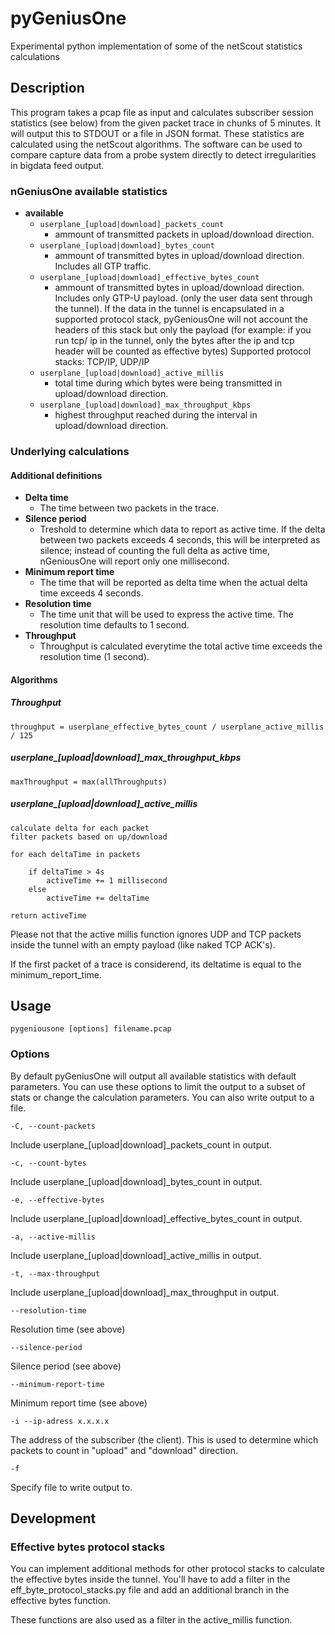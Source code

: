 # pyGeniusOne
Experimental python implementation of some of the netScout statistics calculations

## Description
This program takes a pcap file as input and calculates subscriber session statistics (see below) from the given packet trace in 
chunks of 5 minutes. It will output this to STDOUT or a file in JSON format.
These statistics are calculated using the netScout algorithms. The software can be used to compare capture data from 
a probe system directly to detect irregularities in bigdata feed output.

### nGeniusOne available statistics
- **available**
	- ```userplane_[upload|download]_packets_count```
	    - ammount of transmitted packets in upload/download direction.
	- ```userplane_[upload|download]_bytes_count```
	    - ammount of transmitted bytes in upload/download direction. Includes all GTP traffic.
	- ```userplane_[upload|download]_effective_bytes_count```
	    - ammount of transmitted bytes in upload/download direction. Includes only GTP-U payload.
	    (only the user data sent through the tunnel). If the data in the tunnel is encapsulated in a supported protocol
	    stack, pyGeniousOne will not account the headers of this stack but only the payload (for example: if you run tcp/
	    ip in the tunnel, only the bytes after the ip and tcp header will be counted as effective bytes)
	    Supported protocol stacks: TCP/IP, UDP/IP
	- ```userplane_[upload|download]_active_millis```
	    - total time during which bytes were being transmitted in upload/download direction.
    - ```userplane_[upload|download]_max_throughput_kbps```
        - highest throughput reached during the interval in upload/download direction.
    
### Underlying calculations
#### Additional definitions
- **Delta time**
    - The time between two packets in the trace.
- **Silence period**
    - Treshold to determine which data to report as active time. If the delta between two packets
    exceeds 4 seconds, this will be interpreted as silence; instead of counting the full delta as active time, nGeniousOne
    will report only one millisecond.
- **Minimum report time**
    - The time that will be reported as delta time when the actual delta time exceeds 4 seconds.
- **Resolution time**
    - The time unit that will be used to express the active time. The resolution time defaults to 1 second.
- **Throughput**
    - Throughput is calculated everytime the total active time exceeds the resolution time (1 second).

#### Algorithms

##### Throughput
```
throughput = userplane_effective_bytes_count / userplane_active_millis / 125
```

##### userplane_[upload|download]_max_throughput_kbps
```
maxThroughput = max(allThroughputs)
```

##### userplane_[upload|download]_active_millis
```
calculate delta for each packet
filter packets based on up/download

for each deltaTime in packets

    if deltaTime > 4s
        activeTime += 1 millisecond
    else
        activeTime += deltaTime

return activeTime
```
Please not that the active millis function ignores UDP and TCP packets inside the tunnel with an empty payload
(like naked TCP ACK's).

If the first packet of a trace is considerend, its deltatime is equal to the minimum_report_time.

## Usage
```
pygeniousone [options] filename.pcap
```
### Options

By default pyGeniusOne will output all available statistics with default parameters. You can use these options to limit the output to a subset of
stats or change the calculation parameters. You can also write output to a file.

```
-C, --count-packets
```
Include userplane_[upload|download]_packets_count in output.
```
-c, --count-bytes
```
Include userplane_[upload|download]_bytes_count in output.
```
-e, --effective-bytes
```
Include userplane_[upload|download]_effective_bytes_count in output.
```
-a, --active-millis
```
Include userplane_[upload|download]_active_millis in output.
```
-t, --max-throughput
```
Include userplane_[upload|download]_max_throughput in output.
```
--resolution-time
```
Resolution time (see above)
```
--silence-period
```
Silence period (see above)
```
--minimum-report-time
```
Minimum report time (see above)
```
-i --ip-adress x.x.x.x
```
The address of the subscriber (the client). This is used to determine which packets to count in "upload" and "download"
direction.
```
-f
```
Specify file to write output to.

## Development
### Effective bytes protocol stacks

You can implement additional methods for other protocol stacks to calculate the effective bytes inside the tunnel. 
You'll have to add a filter in the eff_byte_protocol_stacks.py file and add an additional branch in the effective bytes 
function.

These functions are also used as a filter in the active_millis function.
